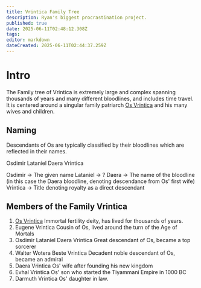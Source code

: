```yaml
---
title: Vrintica Family Tree
description: Ryan's biggest procrastination project.
published: true
date: 2025-06-11T02:48:12.308Z
tags: 
editor: markdown
dateCreated: 2025-06-11T02:44:37.259Z
---
```


# Intro
The Family tree of Vrintica is extremely large and complex spanning thousands of years and many different bloodlines, and includes time travel. It is centered around a singular family patriarch [Os Vrintica](/characters/os) and his many wives and children.

## Naming
Descendants of Os are typically classified by their bloodlines which are reflected in their names.

Osdimir Lataniel Daera Vrintica

Osdimir -> The given name
Lataniel -> ?
Daera -> The name of the bloodline (in this case the Daera bloodline, denoting descendance from Os' first wife)
Vrintica -> Title denoting royalty as a direct descendant

## Members of the Family Vrintica

1. [Os Vrintica](/characters/os)
	Immortal fertility deity, has lived for thousands of years.
2. Eugene Vrintica
	Cousin of Os, lived around the turn of the Age of Mortals
3. Osdimir Lataniel Daera Vrintica 
	Great descendant of Os, became a top sorcerer
4. Walter Wotera Beste Vrintica
	Decadent noble descendant of Os, became an admiral
5. Daera Vrintica
	Os' wife after founding his new kingdom
6. Evhal Vrintica
	Os' son who started the Tiyammani Empire in 1000 BC
7. Darmuth Vrintica
	Os' daughter in law.